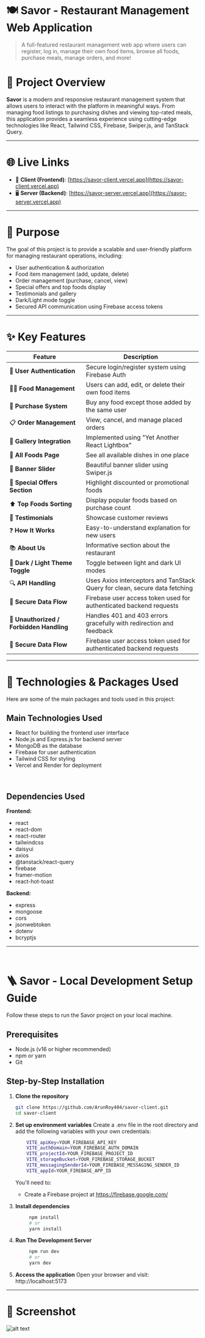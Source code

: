 # 🍽️ Savor - Restaurant Management Web Application

> A full-featured restaurant management web app where users can register, log in, manage their own food items, browse all foods, purchase meals, manage orders, and more!

# 📍 Project Overview

**Savor** is a modern and responsive restaurant management system that allows users to interact with the platform in meaningful ways. From managing food listings to purchasing dishes and viewing top-rated meals, this application provides a seamless experience using cutting-edge technologies like React, Tailwind CSS, Firebase, Swiper.js, and TanStack Query.

---

# 🌐 Live Links

- 🔗 **Client (Frontend)**: [https://savor-client.vercel.app](https://savor-client.vercel.app) 
- 🖥️ **Server (Backend)**: [https://savor-server.vercel.app](https://savor-server.vercel.app) 

---

# 🎯 Purpose

The goal of this project is to provide a scalable and user-friendly platform for managing restaurant operations, including:

- User authentication & authorization
- Food item management (add, update, delete)
- Order management (purchase, cancel, view)
- Special offers and top foods display
- Testimonials and gallery
- Dark/Light mode toggle
- Secured API communication using Firebase access tokens

---

# ✨ Key Features

| Feature                        | Description |
|-------------------------------|-------------|
| 🔐 **User Authentication**     | Secure login/register system using Firebase Auth |
| 🧑‍🍳 **Food Management**        | Users can add, edit, or delete their own food items |
| 🛒 **Purchase System**         | Buy any food except those added by the same user |
| 📋 **Order Management**        | View, cancel, and manage placed orders |
| 📸 **Gallery Integration**     | Implemented using "Yet Another React Lightbox" |
| 🍔 **All Foods Page**          | See all available dishes in one place |
| 🎠 **Banner Slider**           | Beautiful banner slider using Swiper.js |
| 💸 **Special Offers Section**  | Highlight discounted or promotional foods |
| ⬆️ **Top Foods Sorting**        | Display popular foods based on purchase count |
| 📝 **Testimonials**            | Showcase customer reviews |
| ❓ **How It Works**            | Easy-to-understand explanation for new users |
| 📚 **About Us**                | Informative section about the restaurant |
| 🌙 **Dark / Light Theme Toggle** | Toggle between light and dark UI modes |
| 🔍 **API Handling**            | Uses Axios interceptors and TanStack Query for clean, secure data fetching |
| 🔐 **Secure Data Flow**        | Firebase user access token used for authenticated backend requests |
| 🚫 **Unauthorized / Forbidden Handling** | Handles 401 and 403 errors gracefully with redirection and feedback |
| 🔐 **Secure Data Flow**        | Firebase user access token used for authenticated backend requests |

---

# 🧰 Technologies & Packages Used

Here are some of the main packages and tools used in this project:

## Main Technologies Used

- React for building the frontend user interface  
- Node.js and Express.js for backend server  
- MongoDB as the database  
- Firebase for user authentication  
- Tailwind CSS for styling  
- Vercel and Render for deployment  
  

<br/>


## Dependencies Used
**Frontend:**
- react  
- react-dom  
- react-router  
- tailwindcss  
- daisyui  
- axios  
- @tanstack/react-query  
- firebase  
- framer-motion  
- react-hot-toast  


**Backend:**
- express  
- mongoose  
- cors  
- jsonwebtoken  
- dotenv  
- bcryptjs  

---

<br/>

# 🪜 Savor - Local Development Setup Guide
Follow these steps to run the Savor project on your local machine.

## Prerequisites
- Node.js (v16 or higher recommended)
- npm or yarn
- Git


## Step-by-Step Installation
1. **Clone the repository**
   ```bash
   git clone https://github.com/ArunRoy404/savor-client.git
   cd savor-client
   ```

2. **Set up environment variables**
    Create a .env file in the root directory and add the following variables with your own credentials:

    ```bash
        VITE_apiKey=YOUR_FIREBASE_API_KEY
        VITE_authDomain=YOUR_FIREBASE_AUTH_DOMAIN
        VITE_projectId=YOUR_FIREBASE_PROJECT_ID
        VITE_storageBucket=YOUR_FIREBASE_STORAGE_BUCKET
        VITE_messagingSenderId=YOUR_FIREBASE_MESSAGING_SENDER_ID
        VITE_appId=YOUR_FIREBASE_APP_ID
    ```

    You'll need to:
    - Create a Firebase project at https://firebase.google.com/


3. **Install dependencies**
   ```bash
        npm install
        # or
        yarn install
   ```
    
4. **Run The Development Server**
   ```bash
        npm run dev
        # or
        yarn dev
   ```

5. **Access the application**
    Open your browser and visit: http://localhost:5173

---

# 📸 Screenshot
![alt text](SavorScreenshot.png)